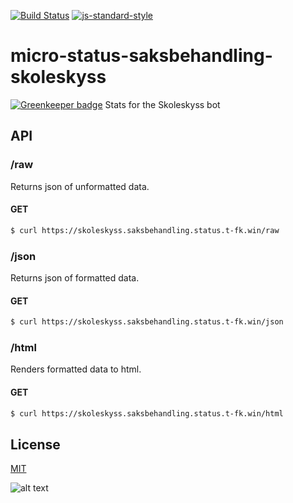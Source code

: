 [![Build Status](https://travis-ci.org/telemark/micro-status-saksbehandling-skoleskyss.svg?branch=master)](https://travis-ci.org/telemark/micro-status-saksbehandling-skoleskyss)
[![js-standard-style](https://img.shields.io/badge/code%20style-standard-brightgreen.svg?style=flat)](https://github.com/feross/standard)

# micro-status-saksbehandling-skoleskyss

[![Greenkeeper badge](https://badges.greenkeeper.io/telemark/micro-status-saksbehandling-skoleskyss.svg)](https://greenkeeper.io/)
Stats for the Skoleskyss bot

## API

### **/raw**

Returns json of unformatted data.

#### GET

```bash
$ curl https://skoleskyss.saksbehandling.status.t-fk.win/raw
```

### **/json**

Returns json of formatted data.

#### GET

```bash
$ curl https://skoleskyss.saksbehandling.status.t-fk.win/json
```

### **/html**

Renders formatted data to html. 

#### GET

```bash
$ curl https://skoleskyss.saksbehandling.status.t-fk.win/html
```

## License

[MIT](LICENSE)

![alt text](https://robots.kebabstudios.party/micro-status-saksbehandling-skoleskyss.png "Robohash image of micro-status-saksbehandling-skoleskyss")

